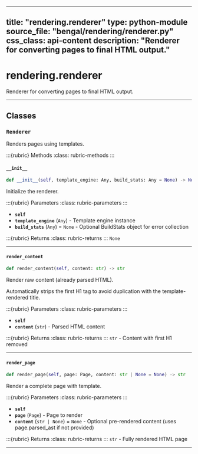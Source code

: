 
---
title: "rendering.renderer"
type: python-module
source_file: "bengal/rendering/renderer.py"
css_class: api-content
description: "Renderer for converting pages to final HTML output."
---

# rendering.renderer

Renderer for converting pages to final HTML output.

---

## Classes

### `Renderer`


Renders pages using templates.




:::{rubric} Methods
:class: rubric-methods
:::
#### `__init__`
```python
def __init__(self, template_engine: Any, build_stats: Any = None) -> None
```

Initialize the renderer.



:::{rubric} Parameters
:class: rubric-parameters
:::
- **`self`**
- **`template_engine`** (`Any`) - Template engine instance
- **`build_stats`** (`Any`) = `None` - Optional BuildStats object for error collection

:::{rubric} Returns
:class: rubric-returns
:::
`None`




---
#### `render_content`
```python
def render_content(self, content: str) -> str
```

Render raw content (already parsed HTML).

Automatically strips the first H1 tag to avoid duplication with
the template-rendered title.



:::{rubric} Parameters
:class: rubric-parameters
:::
- **`self`**
- **`content`** (`str`) - Parsed HTML content

:::{rubric} Returns
:class: rubric-returns
:::
`str` - Content with first H1 removed




---
#### `render_page`
```python
def render_page(self, page: Page, content: str | None = None) -> str
```

Render a complete page with template.



:::{rubric} Parameters
:class: rubric-parameters
:::
- **`self`**
- **`page`** (`Page`) - Page to render
- **`content`** (`str | None`) = `None` - Optional pre-rendered content (uses page.parsed_ast if not provided)

:::{rubric} Returns
:class: rubric-returns
:::
`str` - Fully rendered HTML page




---
